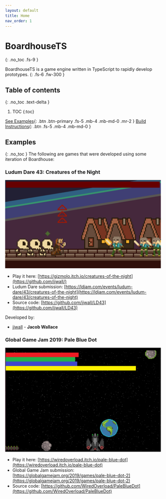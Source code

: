 ```yaml
---
layout: default
title: Home
nav_order: 1
---
```


# BoardhouseTS
{: .no_toc .fs-9 }

BoardhouseTS is a game engine written in TypeScript to rapidly develop prototypes.
{: .fs-6 .fw-300 }

## Table of contents
{: .no_toc .text-delta }

1. TOC
{:toc}


[See Examples](#examples){: .btn .btn-primary .fs-5 .mb-4 .mb-md-0 .mr-2 } [Build Instructions](https://jjwall.github.io/BoardhouseTS/build.html){: .btn .fs-5 .mb-4 .mb-md-0 }


## Examples
{: .no_toc }
The following are games that were developed using some iteration of Boardhouse:

### **Ludum Dare 43: Creatures of the Night**
<p align="center">
    <img
        alt="Creatures of the Night"
        src="./assets/images/creatures.png"
            width="800"
    />
</p>

* Play it here: [https://gizmolo.itch.io/creatures-of-the-night](https://github.com/jjwall/)
* Ludum Dare submission: [https://ldjam.com/events/ludum-dare/43/creatures-of-the-night](https://ldjam.com/events/ludum-dare/43/creatures-of-the-night)
* Source code: [https://github.com/jjwall/LD43](https://github.com/jjwall/LD43)

Developed by:

* [jjwall](https://github.com/jjwall/) - **Jacob Wallace**

### **Global Game Jam 2019: Pale Blue Dot**
<p align="center">
    <img
        alt="Pale Blue Dot"
        src="./assets/images/pale_blue_dot1.png"
            width="800"
    />
</p>

* Play it here: [https://wiredoverload.itch.io/pale-blue-dot](https://wiredoverload.itch.io/pale-blue-dot)
* Global Game Jam submission: [https://globalgamejam.org/2019/games/pale-blue-dot-2](https://globalgamejam.org/2019/games/pale-blue-dot-2)
* Source code: [https://github.com/WiredOverload/PaleBlueDot](https://github.com/WiredOverload/PaleBlueDot)